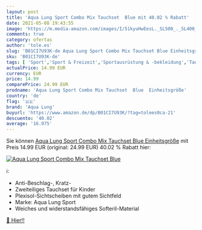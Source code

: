 ```yaml
---
layout: post
title: 'Aqua Lung Sport Combo Mix Tauchset  Blue mit 40.02 % Rabatt'
date: 2021-05-08 19:43:55
image: 'https://m.media-amazon.com/images/I/51kyuHwEesL._SL500_._SL400_.jpg'
comments: true
category: ofertas
author: 'tole.es'
slug: 'B01CI7U93K-de Aqua Lung Sport Combo Mix Tauchset Blue Einheitsgröße'
sku: 'B01CI7U93K-de'
tags: [ 'Sport','Sport & Freizeit','Sportausrüstung & -bekleidung','Tauchen & Schnorcheln','Tauchmasken','Wassersport','aqua lung', ]
actualPrice: 14.99 EUR
currency: EUR
price: 14.99
comparePrice: 24.99 EUR
prodname: 'Aqua Lung Sport Combo Mix Tauchset  Blue  Einheitsgröße'
country: 'de'
flag: '🇩🇪'
brand: 'Aqua Lung'
buyurl: 'https://www.amazon.de/dp/B01CI7U93K/?tag=tolees0ca-21'
descuento: '40.02'
average: '16.975'
---
```


Sie können [Aqua Lung Sport Combo Mix Tauchset  Blue  Einheitsgröße](https://www.amazon.de/dp/B01CI7U93K/?tag=tolees0ca-21) mit Preis 14.99 EUR (original: 24.99 EUR) 40.02 % Rabatt hier:

[![Aqua Lung Sport Combo Mix Tauchset  Blue](https://m.media-amazon.com/images/I/51kyuHwEesL._SL500_._SL400_.jpg)](https://www.amazon.de/dp/B01CI7U93K/?tag=tolees0ca-21)

ℹ️:

- Anti-Beschlag-, Kratz-
- Zweiteiliges Tauchset für Kinder
- Plexisol-Sichtscheiben mit gutem Sichtfeld
- Marke: Aqua Lung Sport
- Weiches und widerstandsfähiges Softeril-Material

[🛒 Hier!!](https://www.amazon.de/dp/B01CI7U93K/?tag=tolees0ca-21)
